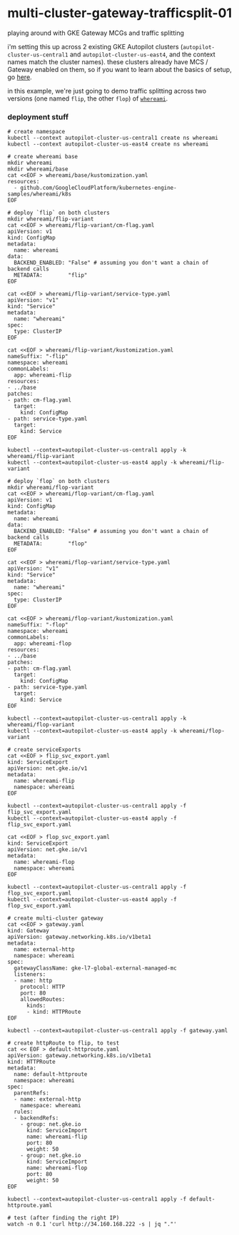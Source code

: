# multi-cluster-gateway-trafficsplit-01
playing around with GKE Gateway MCGs and traffic splitting

i'm setting this up across 2 existing GKE Autopilot clusters (`autopilot-cluster-us-central1` and `autopilot-cluster-us-east4`, and the context names match the cluster names). these clusters already have MCS / Gateway enabled on them, so if you want to learn about the basics of setup, go [here](https://github.com/theemadnes/multi-cluster-gateway-asm-01).

in this example, we're just going to demo traffic splitting across two versions (one named `flip`, the other `flop`) of [`whereami`](https://github.com/GoogleCloudPlatform/kubernetes-engine-samples/tree/main/whereami).

### deployment stuff

```
# create namespace
kubectl --context autopilot-cluster-us-central1 create ns whereami
kubectl --context autopilot-cluster-us-east4 create ns whereami

# create whereami base
mkdir whereami
mkdir whereami/base
cat <<EOF > whereami/base/kustomization.yaml 
resources:
  - github.com/GoogleCloudPlatform/kubernetes-engine-samples/whereami/k8s
EOF

# deploy `flip` on both clusters
mkdir whereami/flip-variant
cat <<EOF > whereami/flip-variant/cm-flag.yaml 
apiVersion: v1
kind: ConfigMap
metadata:
  name: whereami
data:
  BACKEND_ENABLED: "False" # assuming you don't want a chain of backend calls
  METADATA:        "flip"
EOF

cat <<EOF > whereami/flip-variant/service-type.yaml 
apiVersion: "v1"
kind: "Service"
metadata:
  name: "whereami"
spec:
  type: ClusterIP
EOF

cat <<EOF > whereami/flip-variant/kustomization.yaml 
nameSuffix: "-flip"
namespace: whereami
commonLabels:
  app: whereami-flip
resources:
- ../base
patches:
- path: cm-flag.yaml
  target:
    kind: ConfigMap
- path: service-type.yaml
  target:
    kind: Service
EOF

kubectl --context=autopilot-cluster-us-central1 apply -k whereami/flip-variant
kubectl --context=autopilot-cluster-us-east4 apply -k whereami/flip-variant

# deploy `flop` on both clusters
mkdir whereami/flop-variant
cat <<EOF > whereami/flop-variant/cm-flag.yaml 
apiVersion: v1
kind: ConfigMap
metadata:
  name: whereami
data:
  BACKEND_ENABLED: "False" # assuming you don't want a chain of backend calls
  METADATA:        "flop"
EOF

cat <<EOF > whereami/flop-variant/service-type.yaml 
apiVersion: "v1"
kind: "Service"
metadata:
  name: "whereami"
spec:
  type: ClusterIP
EOF

cat <<EOF > whereami/flop-variant/kustomization.yaml 
nameSuffix: "-flop"
namespace: whereami
commonLabels:
  app: whereami-flop
resources:
- ../base
patches:
- path: cm-flag.yaml
  target:
    kind: ConfigMap
- path: service-type.yaml
  target:
    kind: Service
EOF

kubectl --context=autopilot-cluster-us-central1 apply -k whereami/flop-variant
kubectl --context=autopilot-cluster-us-east4 apply -k whereami/flop-variant

# create serviceExports
cat <<EOF > flip_svc_export.yaml 
kind: ServiceExport
apiVersion: net.gke.io/v1
metadata:
  name: whereami-flip
  namespace: whereami
EOF

kubectl --context=autopilot-cluster-us-central1 apply -f flip_svc_export.yaml
kubectl --context=autopilot-cluster-us-east4 apply -f flip_svc_export.yaml

cat <<EOF > flop_svc_export.yaml 
kind: ServiceExport
apiVersion: net.gke.io/v1
metadata:
  name: whereami-flop
  namespace: whereami
EOF

kubectl --context=autopilot-cluster-us-central1 apply -f flop_svc_export.yaml
kubectl --context=autopilot-cluster-us-east4 apply -f flop_svc_export.yaml

# create multi-cluster gateway
cat <<EOF > gateway.yaml
kind: Gateway
apiVersion: gateway.networking.k8s.io/v1beta1
metadata:
  name: external-http
  namespace: whereami
spec:
  gatewayClassName: gke-l7-global-external-managed-mc
  listeners:
  - name: http
    protocol: HTTP
    port: 80
    allowedRoutes:
      kinds:
      - kind: HTTPRoute
EOF

kubectl --context=autopilot-cluster-us-central1 apply -f gateway.yaml

# create httpRoute to flip, to test
cat << EOF > default-httproute.yaml
apiVersion: gateway.networking.k8s.io/v1beta1
kind: HTTPRoute
metadata:
  name: default-httproute
  namespace: whereami
spec:
  parentRefs:
  - name: external-http
    namespace: whereami
  rules:
  - backendRefs:
    - group: net.gke.io
      kind: ServiceImport
      name: whereami-flip
      port: 80
      weight: 50
    - group: net.gke.io
      kind: ServiceImport
      name: whereami-flop
      port: 80
      weight: 50
EOF

kubectl --context=autopilot-cluster-us-central1 apply -f default-httproute.yaml

# test (after finding the right IP)
watch -n 0.1 'curl http://34.160.168.222 -s | jq "."'
```